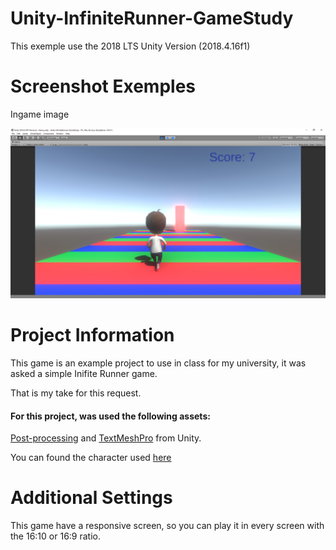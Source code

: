 # Unity-InfiniteRunner-GameStudy

This exemple use the 2018 LTS Unity Version (2018.4.16f1)

# Screenshot Exemples

Ingame image

![Image](Git/infiniterunner01.jpg)

# Project Information

This game is an example project to use in class for my university, it was asked a simple Inifite Runner game.

That is my take for this request.

#### For this project, was used the following assets:

[Post-processing](https://docs.unity3d.com/Manual/PostProcessingOverview.html) and [TextMeshPro](https://assetstore.unity.com/packages/essentials/beta-projects/textmesh-pro-84126) from Unity.

You can found the character used [here](https://assetstore.unity.com/packages/3d/characters/humanoids/character-pack-free-sample-79870)

# Additional Settings 

This game have a responsive screen, so you can play it in every screen with the 16:10 or 16:9 ratio.
